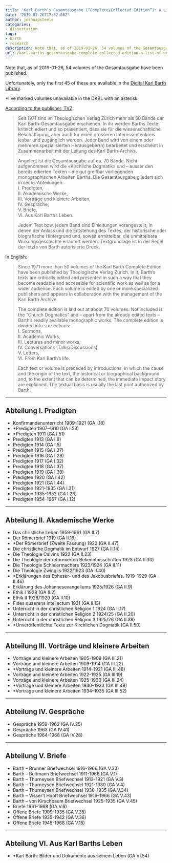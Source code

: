 ```yaml
---
title: 'Karl Barth’s Gesamtausgabe (“Complete/Collected Edition”): A List of Works'
date: '2019-01-26T17:52:00Z'
author: joshuapsteele
categories:
- dissertation
tags:
- barth
- research
description: Note that, as of 2019-01-26, 54 volumes of the Gesamtausgabe have been published.
url: /karl-barths-gesamtausgabe-complete-collected-edition-a-list-of-works/
---
```

Note that, as of 2019-01-26, 54 volumes of the Gesamtausgabe have been published.

Unfortunately, only the first 45 of these are available in the [Digital Karl Barth Library](https://dkbl.alexanderstreet.com/).

\*I’ve marked volumes unavailable in the DKBL with an asterisk.

[According to the publisher, TVZ](https://www.tvz-verlag.ch/reihe/karl-barth-gesamtausgabe-10/?page_id=1):

> Seit 1971 sind im Theologischen Verlag Zürich mehr als 50 Bände der Karl Barth-Gesamtausgabe erschienen. In ihr werden Barths Texte kritisch ediert und so präsentiert, dass sie für die wissenschaftliche Beschäftigung, aber auch für einen grösseren Interessentenkreis lesbar und zugänglich werden. Jeder Band wird von einem oder mehreren spezialisierten Herausgeber(n) bearbeitet und erscheint in Zusammenarbeit mit der Leitung des Karl Barth-Archivs.
> 
>  Angelegt ist die Gesamtausgabe auf ca. 70 Bände. Nicht aufgenommen wird die «Kirchliche Dogmatik» und – ausser den bereits edierten Texten – die gut greifbar vorliegenden monographischen Arbeiten Barths. Die Gesamtausgabe gliedert sich in sechs Abteilungen:  
>  I. Predigten,  
>  II. Akademische Werke,  
>  III. Vorträge und kleinere Arbeiten,  
>  IV. Gespräche,  
>  V. Briefe,  
>  VI. Aus Karl Barths Leben.
> 
>  Jedem Text bzw. jedem Band sind Einleitungen vorangestellt, in denen der Anlass und die Entstehung des Textes, der historische oder biografische Hintergrund und, soweit ermittelbar, die unmittelbare Wirkungsgeschichte erläutert werden. Textgrundlage ist in der Regel der letzte von Barth autorisierte Druck.

In English:

> Since 1971 more than 50 volumes of the Karl Barth Complete Edition have been published by Theologische Verlag Zürich. In it, Barth’s texts are critically edited and presented in such a way that they become readable and accessible for scientific work as well as for a wider audience. Each volume is edited by one or more specialized publishers and appears in collaboration with the management of the Karl Barth Archive.
> 
>  The complete edition is laid out at about 70 volumes. Not included is the “Church Dogmatics” and – apart from the already edited texts – Barth’s readily available monographic works. The complete edition is divided into six sections:  
>  I. Sermons,  
>  II. Academic Works,  
>  III. Lectures and minor works,  
>  IV. Conversations (Talks/Discussions),  
>  V. Letters,  
>  VI. From Karl Barth’s life.
> 
>  Each text or volume is preceded by introductions, in which the cause and the origin of the text, the historical or biographical background and, to the extent that can be determined, the immediate impact story are explained. The textual basis is usually the last print authorized by Barth.

---

## Abteilung I. Predigten

- Konfirmandenunterricht 1909-1921 (GA I.18)
- \*Predigten 1907–1910 (GA I.53)
- \*Predigten 1911 (GA I.51)
- Predigten 1913 (GA I.8)
- Predigten 1914 (GA I.5)
- Predigten 1915 (GA I.27)
- Predigten 1916 (GA I.29)
- Predigten 1917 (GA I.32)
- Predigten 1918 (GA I.37)
- Predigten 1919 (GA I.39)
- Predigten 1920 (GA I.42)
- Predigten 1921 (GA I.44)
- Predigten 1921-1935 (GA I.31)
- Predigten 1935-1952 (GA I.26)
- Predigten 1954-1967 (GA I.12)

---

## Abteilung II. Akademische Werke

- Das christliche Leben 1959-1961 (GA II.7)
- Der Römerbrief 1919 (GA II.16)
- \*Der Römerbrief (Zweite Fassung) 1922 (GA II.47)
- Die christliche Dogmatik im Entwurf 1927 (GA II.14)
- Die Theologie Calvins 1922 (GA II.23)
- Die Theologie der reformierten Bekenntnisschriften 1923 (GA II.30)
- Die Theologie Schleiermachers 1923/1924 (GA II.11)
- Die Theologie Zwinglis 1922/1923 (GA II.40)
- \*Erklärungen des Epheser- und des Jakobusbriefes. 1919–1929 (GA II.46)
- Erklärung des Johannesevangeliums 1925/1926 (GA II.9)
- Ethik I 1928 (GA II.2)
- Ethik II 1928/1929 (GA II.10)
- Fides quaerens intellectum 1931 (GA II.13)
- Unterricht in der christlichen Religion 1 1924 (GA II.17)
- Unterricht in der christlichen Religion 2 1924/25 (GA II.20)
- Unterricht in der christlichen Religion 3 1925/26 (GA II.38)
- \*Unveröffentlichte Texte zur Kirchlichen Dogmatik (GA II.50)

---

## Abteilung III. Vorträge und kleinere Arbeiten

- Vorträge und kleinere Arbeiten 1905-1909 (GA III.21)
- Vorträge und kleinere Arbeiten 1909-1914 (GA III.22)
- \*Vorträge und kleinere Arbeiten 1914–1921 (GA III.48)
- Vorträge und kleinere Arbeiten 1922-1925 (GA III.19)
- Vorträge und kleinere Arbeiten 1925-1930 (GA III.24)
- \*Vorträge und kleinere Arbeiten 1930–1933 (GA III.49)
- \*Vorträge und kleinere Arbeiten 1934–1935 (GA III.52)

---

## Abteilung IV. Gespräche

- Gespräche 1959-1962 (GA IV.25)
- Gespräche 1963 (GA IV.41)
- Gespräche 1964-1968 (GA IV.28)

---

## Abteilung V. Briefe

- Barth – Brunner Briefwechsel 1916-1966 (GA V.33)
- Barth – Bultmann Briefwechsel 1911-1966 (GA V.1)
- Barth – Thurneysen Briefwechsel 1913-1921 (GA V.3)
- Barth – Thurneysen Briefwechsel 1921-1930 (GA V.4)
- Barth – Thurneysen Briefwechsel 1930-1935 (GA V.34)
- Barth – Visser’t Hooft Briefwechsel 1916–1966 (GA V.43)
- Barth – von Kirschbaum Briefwechsel 1925-1935 (GA V.45)
- Briefe 1961-1968 (GA V.6)
- Offene Briefe 1909-1935 (GA V.35)
- Offene Briefe 1935-1942 (GA V.36)
- Offene Briefe 1945-1968 (GA V.15)

---

## Abteilung VI. Aus Karl Barths Leben

- \*Karl Barth: Bilder und Dokumente aus seinem Leben (GA VI.54)